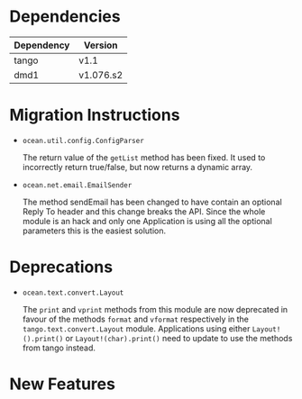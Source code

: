 Dependencies
============

Dependency | Version
-----------|---------
tango      | v1.1
dmd1       | v1.076.s2

Migration Instructions
======================

* `ocean.util.config.ConfigParser`

  The return value of the `getList` method has been fixed. It used to
  incorrectly return true/false, but now returns a dynamic array.

* `ocean.net.email.EmailSender`

  The method sendEmail has been changed to have contain an optional
  Reply To header and this change breaks the API. Since the whole
  module is an hack and only one Application is using all the optional
  parameters this is the easiest solution.

Deprecations
============

* `ocean.text.convert.Layout`

  The `print` and `vprint` methods from this module are now deprecated in favour
  of the methods `format` and `vformat` respectively in the
  `tango.text.convert.Layout` module. Applications using either
  `Layout!().print()` or `Layout!(char).print()` need to update to use the
  methods from tango instead.


New Features
============
